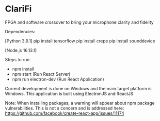 # ClariFi

FPGA and software crossover to bring your microphone clarity and fidelity

Dependencies:

[Python 3.9.1]
pip install tensorflow
pip install crepe
pip install sounddevice

[Node.js 16.13.1]

Steps to run:

- npm install
- npm start (Run React Server)
- npm run electron-dev (Run React Application)

Current development is done on Windows and the main target platform is Windows. This application is built using ElectronJS and ReactJS

Note: When installing packages, a warning will appear about npm package vulnerabilities. This is not a concern and is addressed here: https://github.com/facebook/create-react-app/issues/11174
